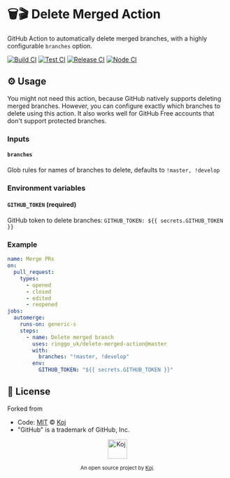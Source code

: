 # 🗑️🎬 Delete Merged Action

GitHub Action to automatically delete merged branches, with a highly configurable `branches` option.

[![Build CI](https://github.com/ringgo-uk/delete-merged-action/workflows/Build%20CI/badge.svg)](https://github.com/ringgo-uk/delete-merged-action/actions?query=workflow%3A%22Build+CI%22)
[![Test CI](https://github.com/ringgo-uk/delete-merged-action/workflows/Test%20CI/badge.svg)](https://github.com/ringgo-uk/delete-merged-action/actions?query=workflow%3A%22Test+CI%22)
[![Release CI](https://github.com/ringgo-uk/delete-merged-action/workflows/Release%20CI/badge.svg)](https://github.com/ringgo-uk/delete-merged-action/actions?query=workflow%3A%22Release+CI%22)
[![Node CI](https://github.com/ringgo-uk/delete-merged-action/workflows/Node%20CI/badge.svg)](https://github.com/ringgo-uk/delete-merged-action/actions?query=workflow%3A%22Node+CI%22)

## ⚙️ Usage

You might not need this action, because GitHub natively supports deleting merged branches. However, you can configure exactly which branches to delete using this action. It also works well for GitHub Free accounts that don't support protected branches.

### Inputs

#### `branches`

Glob rules for names of branches to delete, defaults to `!master, !develop`

### Environment variables

#### `GITHUB_TOKEN` (required)

GitHub token to delete branches: `GITHUB_TOKEN: ${{ secrets.GITHUB_TOKEN }}`

### Example

```yaml
name: Merge PRs
on:
  pull_request:
    types:
      - opened
      - closed
      - edited
      - reopened
jobs:
  automerge:
    runs-on: generic-s
    steps:
      - name: Delete merged branch
        uses: ringgo_uk/delete-merged-action@master
        with:
          branches: "!master, !develop"
        env:
          GITHUB_TOKEN: "${{ secrets.GITHUB_TOKEN }}"
```

## 📄 License

Forked from
- Code: [MIT](./LICENSE) © [Koj](https://koj.co)
- "GitHub" is a trademark of GitHub, Inc.

<p align="center">
  <a href="https://koj.co">
    <img width="44" alt="Koj" src="https://kojcdn.com/v1598284251/website-v2/koj-github-footer_m089ze.svg">
  </a>
</p>
<p align="center">
  <sub>An open source project by <a href="https://koj.co">Koj</a>. <br> </sub>
</p>
